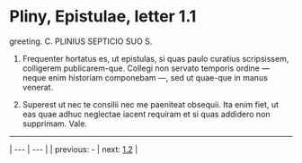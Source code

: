# Pliny, Epistulae, letter 1.1

greeting. C. PLINIUS SEPTICIO <CLARO> SUO S.



1. Frequenter hortatus es, ut epistulas, si quas paulo curatius scripsissem, colligerem publicarem-que. Collegi non servato temporis ordine — neque enim historiam componebam —, sed ut quae-que in manus venerat.



2. Superest ut nec te consilii nec me paeniteat obsequii. Ita enim fiet, ut eas quae adhuc neglectae iacent requiram et si quas addidero non supprimam. Vale.



---

| --- | --- |
| previous: - | next: [1.2](../1.2/) |